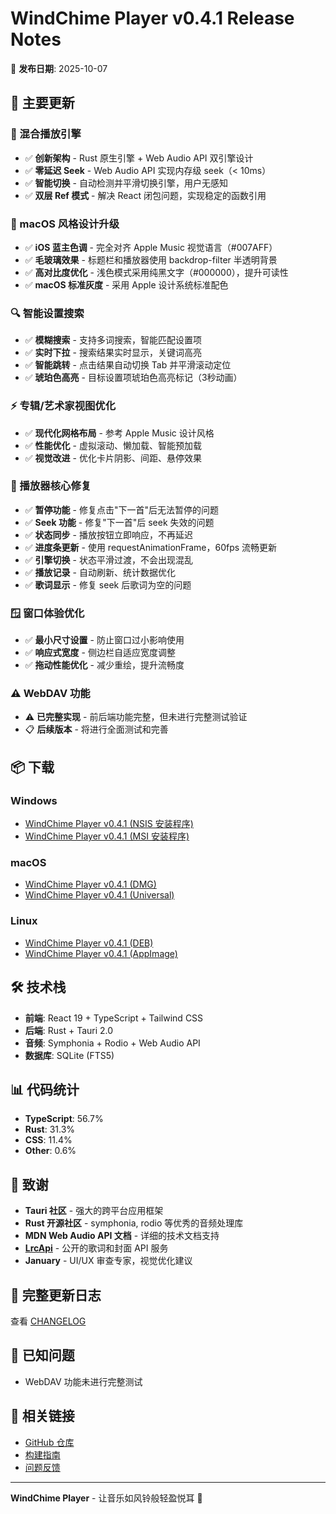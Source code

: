 # WindChime Player v0.4.1 Release Notes

🎉 **发布日期**: 2025-10-07

## 🌟 主要更新

### 🚀 混合播放引擎
- ✅ **创新架构** - Rust 原生引擎 + Web Audio API 双引擎设计
- ✅ **零延迟 Seek** - Web Audio API 实现内存级 seek（< 10ms）
- ✅ **智能切换** - 自动检测并平滑切换引擎，用户无感知
- ✅ **双层 Ref 模式** - 解决 React 闭包问题，实现稳定的函数引用

### 🎨 macOS 风格设计升级
- ✅ **iOS 蓝主色调** - 完全对齐 Apple Music 视觉语言（#007AFF）
- ✅ **毛玻璃效果** - 标题栏和播放器使用 backdrop-filter 半透明背景
- ✅ **高对比度优化** - 浅色模式采用纯黑文字（#000000），提升可读性
- ✅ **macOS 标准灰度** - 采用 Apple 设计系统标准配色

### 🔍 智能设置搜索
- ✅ **模糊搜索** - 支持多词搜索，智能匹配设置项
- ✅ **实时下拉** - 搜索结果实时显示，关键词高亮
- ✅ **智能跳转** - 点击结果自动切换 Tab 并平滑滚动定位
- ✅ **琥珀色高亮** - 目标设置项琥珀色高亮标记（3秒动画）

### ⚡ 专辑/艺术家视图优化
- ✅ **现代化网格布局** - 参考 Apple Music 设计风格
- ✅ **性能优化** - 虚拟滚动、懒加载、智能预加载
- ✅ **视觉改进** - 优化卡片阴影、间距、悬停效果

### 🐛 播放器核心修复
- ✅ **暂停功能** - 修复点击"下一首"后无法暂停的问题
- ✅ **Seek 功能** - 修复"下一首"后 seek 失效的问题
- ✅ **状态同步** - 播放按钮立即响应，不再延迟
- ✅ **进度条更新** - 使用 requestAnimationFrame，60fps 流畅更新
- ✅ **引擎切换** - 状态平滑过渡，不会出现混乱
- ✅ **播放记录** - 自动刷新、统计数据优化
- ✅ **歌词显示** - 修复 seek 后歌词为空的问题

### 🪟 窗口体验优化
- ✅ **最小尺寸设置** - 防止窗口过小影响使用
- ✅ **响应式宽度** - 侧边栏自适应宽度调整
- ✅ **拖动性能优化** - 减少重绘，提升流畅度

### ⚠️ WebDAV 功能
- ⚠️ **已完整实现** - 前后端功能完整，但未进行完整测试验证
- 📋 **后续版本** - 将进行全面测试和完善

## 📦 下载

### Windows
- [WindChime Player v0.4.1 (NSIS 安装程序)](需要上传安装包)
- [WindChime Player v0.4.1 (MSI 安装程序)](需要上传安装包)

### macOS
- [WindChime Player v0.4.1 (DMG)](需要上传安装包)
- [WindChime Player v0.4.1 (Universal)](需要上传安装包)

### Linux
- [WindChime Player v0.4.1 (DEB)](需要上传安装包)
- [WindChime Player v0.4.1 (AppImage)](需要上传安装包)

## 🛠️ 技术栈

- **前端**: React 19 + TypeScript + Tailwind CSS
- **后端**: Rust + Tauri 2.0
- **音频**: Symphonia + Rodio + Web Audio API
- **数据库**: SQLite (FTS5)

## 📊 代码统计

- **TypeScript**: 56.7%
- **Rust**: 31.3%
- **CSS**: 11.4%
- **Other**: 0.6%

## 🙏 致谢

- **Tauri 社区** - 强大的跨平台应用框架
- **Rust 开源社区** - symphonia, rodio 等优秀的音频处理库
- **MDN Web Audio API 文档** - 详细的技术文档支持
- **[LrcApi](https://github.com/HisAtri/LrcApi)** - 公开的歌词和封面 API 服务
- **January** - UI/UX 审查专家，视觉优化建议

## 📝 完整更新日志

查看 [CHANGELOG](https://github.com/16Mu/wind-chime-player/blob/master/README.md#-更新日志)

## 🐛 已知问题

- WebDAV 功能未进行完整测试

## 🔗 相关链接

- [GitHub 仓库](https://github.com/16Mu/wind-chime-player)
- [构建指南](https://github.com/16Mu/wind-chime-player/blob/master/BUILD.md)
- [问题反馈](https://github.com/16Mu/wind-chime-player/issues)

---

**WindChime Player** - 让音乐如风铃般轻盈悦耳 🎵


